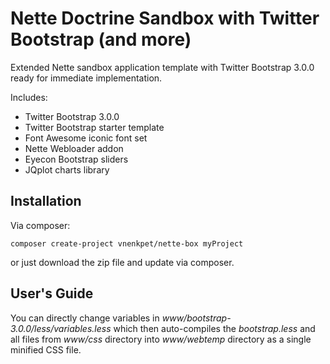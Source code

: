 Nette Doctrine Sandbox with Twitter Bootstrap (and more)
===============================================

Extended Nette sandbox application template with Twitter Bootstrap 3.0.0 ready for immediate implementation.

Includes:

- Twitter Bootstrap 3.0.0
- Twitter Bootstrap starter template
- Font Awesome iconic font set
- Nette Webloader addon
- Eyecon Bootstrap sliders
- JQplot charts library



Installation
------------

Via composer:

```
composer create-project vnenkpet/nette-box myProject
```

or just download the zip file and update via composer.

User's Guide
------------

You can directly change variables in _www/bootstrap-3.0.0/less/variables.less_ which then auto-compiles the _bootstrap.less_ and all files from _www/css_ directory into _www/webtemp_ directory as a single minified CSS file.
